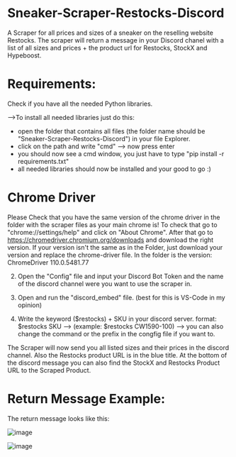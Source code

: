 # Sneaker-Scraper-Restocks-Discord
A Scraper for all prices and sizes of a sneaker on the reselling website Restocks.
The scraper will return a message in your Discord chanel with a list of all sizes and prices + the product url for Restocks, StockX and Hypeboost.

# Requirements:

Check if you have all the needed Python libraries.

-->To install all needed libraries just do this:
+ open the folder that contains all files (the folder name should be "Sneaker-Scraper-Restocks-Discord") in your file Explorer.
+ click on the path and write "cmd" --> now press enter
+ you should now see a cmd window, you just have to type "pip install -r requirements.txt" 
+ all needed libraries should now be installed and your good to go :)


# Chrome Driver
Please Check that you have the same version of the chrome driver in the folder with the scraper files as your main chrome is!
To check that go to "chrome://settings/help" and click on "About Chrome".
After that go to https://chromedriver.chromium.org/downloads and download the right version.
If your version isn't the same as in the Folder, just download your version and replace the chrome-driver file.
In the folder is the version: ChromeDriver 110.0.5481.77

2. Open the "Config" file and input your Discord Bot Token and the name of the discord channel were you want to use the scraper in.

3. Open and run the "discord_embed" file. (best for this is VS-Code in my opinion)

4. Write the keyword ($restocks) + SKU in your discord server.
   format: $restocks SKU --> (example: $restocks CW1590-100)
   --> you can also change the command or the prefix in the congfig file if you want to.


The Scraper will now send you all listed sizes and their prices in the discord channel.
Also the Restocks product URL is in the blue title.
At the bottom of the discord message you can also find the StockX and Restocks Product URL to the Scraped Product.

# Return Message Example:
The return message looks like this:

![image](https://user-images.githubusercontent.com/103487648/224496628-a707a7e8-7b86-4b14-a15e-b588e6d5f28a.png)

![image](https://user-images.githubusercontent.com/103487648/224496635-f56b0671-3286-45c9-8a17-5ad7ae71ed11.png)


